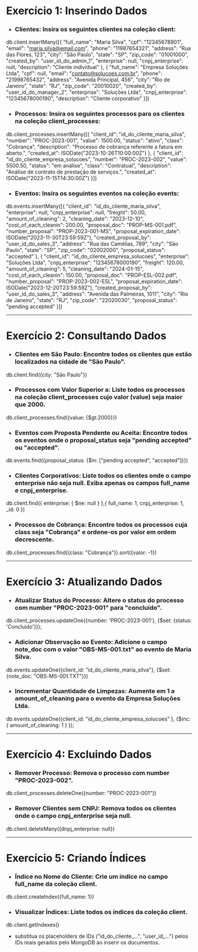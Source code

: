 # Exercício 1: Inserindo Dados

* ### Clientes: Insira os seguintes clientes na coleção client:

db.client.insertMany([{
  "full_name": "Maria Silva",
  "cpf": "12345678901",
  "email": "maria.silva@email.com",
  "phone": "11987654321",
  "address": "Rua das Flores, 123",
  "city": "São Paulo",
  "state": "SP",
  "zip_code": "01001000",
  "created_by": "user_id_do_admin_1",
  "enterprise": null,
  "cnpj_enterprise": null,
  "description": "Cliente individual"
},
{
  "full_name": "Empresa Soluções Ltda",
  "cpf": null,
  "email": "contato@solucoes.com.br",
  "phone": "21998765432",
  "address": "Avenida Principal, 456",
  "city": "Rio de Janeiro",
  "state": "RJ",
  "zip_code": "20010020",
  "created_by": "user_id_do_manager_2",
  "enterprise": "Soluções Ltda",
  "cnpj_enterprise": "12345678000190",
  "description": "Cliente corporativo"
}])




* ### Processos: Insira os seguintes processos para os clientes na coleção client_processes:

db.client_processes.insertMany([{
  "client_id": "id_do_cliente_maria_silva",
  "number": "PROC-2023-001",
  "value": 1500.00,
  "status": "ativo",
  "class": "Cobrança",
  "description": "Processo de cobrança referente a fatura em aberto.",
  "created_at": ISODate("2023-10-26T10:00:00Z")
},
{
  "client_id": "id_do_cliente_empresa_solucoes",
  "number": "PROC-2023-002",
  "value": 5500.50,
  "status": "em análise",
  "class": "Contratual",
  "description": "Análise de contrato de prestação de serviços.",
  "created_at": ISODate("2023-11-15T14:30:00Z")
}])




* ### Eventos: Insira os seguintes eventos na coleção events:

db.events.insertMany([{
  "client_id": "id_do_cliente_maria_silva",
  "enterprise": null,
  "cnpj_enterprise": null,
  "freight": 50.00,
  "amount_of_cleaning": 2,
  "cleaning_date": "2023-12-10",
  "cost_of_each_cleanin": 200.00,
  "proposal_doc": "PROP-MS-001.pdf",
  "number_proposal": "PROP-2023-001-MS",
  "proposal_expiration_date": ISODate("2023-11-30T23:59:59Z"),
  "created_proposal_by": "user_id_do_sales_3",
  "address": "Rua das Camélias, 789",
  "city": "São Paulo",
  "state": "SP",
  "zip_code": "02002000",
  "proposal_status": "accepted"
},
{
  "client_id": "id_do_cliente_empresa_solucoes",
  "enterprise": "Soluções Ltda",
  "cnpj_enterprise": "12345678000190",
  "freight": 120.00,
  "amount_of_cleaning": 5,
  "cleaning_date": "2024-01-15",
  "cost_of_each_cleanin": 150.00,
  "proposal_doc": "PROP-ESL-002.pdf",
  "number_proposal": "PROP-2023-002-ESL",
  "proposal_expiration_date": ISODate("2023-12-20T23:59:59Z"),
  "created_proposal_by": "user_id_do_sales_3",
  "address": "Avenida das Palmeiras, 1011",
  "city": "Rio de Janeiro",
  "state": "RJ",
  "zip_code": "22020030",
  "proposal_status": "pending accepted"
}])



---------------------------------------------------------------------------------------------

# Exercício 2: Consultando Dados

* ### Clientes em São Paulo: Encontre todos os clientes que estão localizados na cidade de "São Paulo". 

db.client.find({city: "São Paulo"})



* ### Processos com Valor Superior a: Liste todos os processos na coleção client_processes cujo valor (value) seja maior que 2000.

db.client_processes.find({value: {$gt:2000}})



* ### Eventos com Proposta Pendente ou Aceita: Encontre todos os eventos onde o proposal_status seja "pending accepted" ou "accepted".

db.events.find({proposal_status: {$in: ["pending accepted", "accepted"]}})



* ### Clientes Corporativos: Liste todos os clientes onde o campo enterprise não seja null. Exiba apenas os campos full_name e cnpj_enterprise.

db.client.find({ enterprise: { $ne: null } },{ full_name: 1, cnpj_enterprise: 1, _id: 0 })




* ### Processos de Cobrança: Encontre todos os processos cuja class seja "Cobrança" e ordene-os por valor em ordem decrescente.

db.client_processes.find({class: "Cobrança"}).sort({valor: -1})



------------------------------------------------------------------------------------


# Exercício 3: Atualizando Dados



* ### Atualizar Status do Processo: Altere o status do processo com number "PROC-2023-001" para "concluído".

db.client_processes.updateOne({number: 'PROC-2023-001'}, {$set: {status: 'Concluido'}});




* ### Adicionar Observação ao Evento: Adicione o campo note_doc com o valor "OBS-MS-001.txt" ao evento de Maria Silva.



db.events.updateOne({client_id: "id_do_cliente_maria_silva"}, {$set: {note_doc: "OBS-MS-001.TXT"}})



* ### Incrementar Quantidade de Limpezas: Aumente em 1 a amount_of_cleaning para o evento da Empresa Soluções Ltda.

db.events.updateOne({client_id: "id_do_cliente_empresa_solucoes" }, {$inc: { amount_of_cleaning: 1 } });


----------------------------------------------------------------------------------------------------



# Exercício 4: Excluindo Dados



* ### Remover Processo: Remova o processo com number "PROC-2023-002".

db.client_processes.deleteOne({number: "PROC-2023-001"})


* ### Remover Clientes sem CNPJ: Remova todos os clientes onde o campo cnpj_enterprise seja null.

db.client.deleteMany({dnpj_enterprise: null})


-------------------------------------------------------------------------------------------------


# Exercício 5: Criando Índices



* ### Índice no Nome do Cliente: Crie um índice no campo full_name da coleção client.

db.client.createIndex({full_name: 1})



* ### Visualizar Índices: Liste todos os índices da coleção client.

db.client.getIndexes()

* substitua os placeholders de IDs ("id_do_cliente_...", "user_id_...") pelos IDs reais gerados pelo MongoDB ao inserir os documentos.
